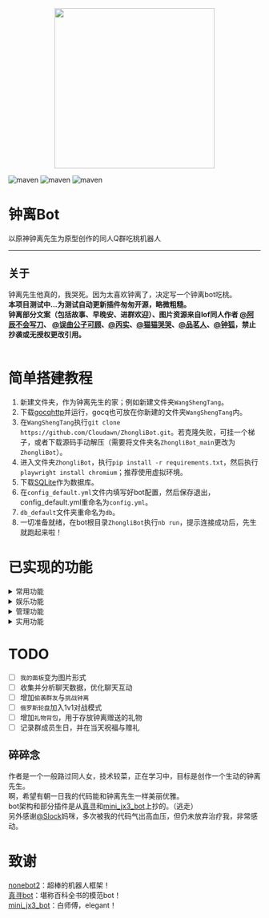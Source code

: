 <div align=center><img width="320" height="320" src="https://s2.loli.net/2022/07/28/ijPWQzoX1rCVOme.jpg"/></div>

![maven](https://img.shields.io/badge/python-3.10%2B-blue)
![maven](https://img.shields.io/badge/nonebot-2.0.0b4-yellow)
![maven](https://img.shields.io/badge/go--cqhttp-1.0.0-red)

 # 钟离Bot
 以原神钟离先生为原型创作的同人Q群吃桃机器人<br>
 ****
 
 ## 关于
  钟离先生他真的，我哭死。因为太喜欢钟离了，决定写一个钟离bot吃桃。<br>
 **本项目测试中...为测试自动更新插件匆匆开源，略微粗糙。**<br>
 **钟离部分文案（包括故事、早晚安、进群欢迎）、图片资源来自lof同人作者 [@阿辰不会写刀](https://whz0508.lofter.com)、 [@误曲公子可顾](https://wuqugongzikegu.lofter.com)、[@丙实](https://tuzimulang.lofter.com)、[@猫猫哭哭](https://moraxmywife.lofter.com)、[@品茗人](https://pinmingren.lofter.com/)、[@钟狐](https://huidanqing464.lofter.com)，禁止抄袭或无授权更改引用。**<br><br>
 
 
# 简单搭建教程
1. 新建文件夹，作为钟离先生的家；例如新建文件夹``WangShengTang``。
2. 下载[gocqhttp](https://docs.go-cqhttp.org/)并运行，gocq也可放在你新建的文件夹``WangShengTang``内。
3. 在``WangShengTang``执行``git clone https://github.com/Cloudawn/ZhongliBot.git``。若克隆失败，可挂一个梯子，或者下载源码手动解压（需要将文件夹名``ZhongliBot_main``更改为``ZhongliBot``）。
4. 进入文件夹``ZhongliBot``，执行``pip install -r requirements.txt``，然后执行``playwright install chromium``；推荐使用虚拟环境。
5. 下载[SQLite](https://www.sqlite.org/index.html)作为数据库。
6. 在``config_default.yml``文件内填写好bot配置，然后保存退出，config_default.yml重命名为``config.yml``。
7. ``db_default``文件夹重命名为``db``。
8. 一切准备就绪，在bot根目录``ZhongliBot``执行``nb run``，提示连接成功后，先生就跑起来啦！ <br>
 

# 已实现的功能
<details>
<summary>常用功能</summary>
 
- [x] 使用本地词库进行日常聊天
- [x] 以好感度作为分级的~~吃桃~~日常互动；如``亲亲``，``抱抱``，``贴贴``，``摸摸``
- [x] 富文本消息回复，包括语音/图片/图文/视频等~~所以resources很大~~
- [x] 昵称系统，使用``先生叫我xx``后，以后都会这样称呼你
- [x] 进群欢迎
- [x] 随机发送一张钟离照片
- [x] 色色禁言——不可以不敬仙师！
- [x] ``钟离讲故事``，随机发送一段文字或语音故事
- [x] ``钟离生草``，随机发送一张草元素含量丰富的图片
- [x] ``旅途见闻``，随机发送一张原神图片；男角色居多
 
</details>

<details>
<summary>娱乐功能</summary>
 
- [x] 头像表情包制作，来自[noneplugin/nonebot-plugin-petpet](https://github.com/noneplugin/nonebot-plugin-petpet)
- [x] 日常签到，获取升级经验值和原石
- [x] 个人面板，包括攻击、血量、双暴、速度等
- [x] 俄罗斯轮盘小游戏，包括 ``单人模式``和``多人模式``
- [x] coc跑团骰，.rxdy，抄的[abrahum/nonebot_plugin_cocdicer](https://github.com/abrahum/nonebot_plugin_cocdicer)
- [x] emoj合成，抄的[noneplugin/nonebot-plugin-emojimix](https://github.com/noneplugin/nonebot-plugin-emojimix)
 
</details>

<details>
<summary>管理功能</summary>
 
### 群管理
- [x] 设置群头衔、群管理（需钟离是群主）
- [x] 被辱骂后告状
- [x] ``禁言@xx 60``、``解禁@xx``、``踢出@xx``，感谢[yzyyz1387/nonebot_plugin_admin](https://github.com/yzyyz1387/nonebot_plugin_admin)提供的方法
- [x] 发送加群申请者信息

### bot管理
- [x] ``[打开|关闭] xx``：控制插件开关状态
- [x] ``先生[休息|醒醒]``：控制bot全局开关状态
- [x] ``滴滴xxx``：向bot管理发送消息
- [x] ``同意好友``,``删除好友``，``同意入群``，``退群``
- [x] ``广播`` （容易风控，尽量别用）
 
</details>

<details>
<summary>实用功能</summary>
 
- [x] 简洁的点歌功能，来自[noneplugin/nonebot-plugin-simplemusic](https://github.com/noneplugin/nonebot-plugin-simplemusic)
- [x] 米游币商品兑换，来自[CMHopeSunshine/LittlePaimon](https://github.com/CMHopeSunshine/LittlePaimon/tree/Bot/src/plugins/nonebot_plugin_myb_exchange)
- [x] 学词，并记录到词库中，抄的[kexue-z/nonebot-plugin-word-bank2](https://github.com/kexue-z/nonebot-plugin-word-bank2)
- [x] 多语种翻译，来自[@bingyue](https://github.com/bingqiu456)
- [x] 疫情查询，来自[@bingyue](https://github.com/bingqiu456)
 
</details>

# TODO
- [ ] ``我的面板``变为图片形式
- [ ] 收集并分析聊天数据，优化聊天互动
- [ ] 增加``偷袭群友``与``挑战钟离``
- [ ] ``俄罗斯轮盘``加入1v1对战模式
- [ ] 增加``礼物背包``，用于存放钟离赠送的礼物
- [ ] 记录群成员生日，并在当天祝福与赠礼 <br>

 ## 碎碎念
 作者是一个一般路过同人女，技术较菜，正在学习中，目标是创作一个生动的钟离先生。 <br>
 啊，希望有朝一日我的代码能和钟离先生一样美丽优雅。<br>
bot架构和部分插件是从[真寻](https://github.com/HibiKier/zhenxun_bot)和[mini_jx3_bot](https://github.com/JustUndertaker/mini_jx3_bot)上抄的。（逃走）<br>另外感谢[@Slock](https://github.com/Sclock)妈咪，多次被我的代码气出高血压，但仍未放弃治疗我，非常感动。

# 致谢
[nonebot2](https://github.com/nonebot/nonebot2)：超棒的机器人框架！<br>
[真寻bot](https://github.com/HibiKier/zhenxun_bot)：堪称百科全书的模范bot！<br>
[mini_jx3_bot](https://github.com/JustUndertaker/mini_jx3_bot)：白师傅，elegant！<br>
